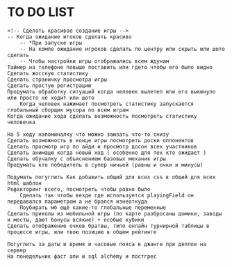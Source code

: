 # TO DO LIST

	<!-- Сделать красивое создание игры -->
	-- Когда ожидание игоков сделать красиво
		-- *При запуске игры
		-- На компе ожидание игроков сделать по центру или скрыть или шото сделать
		-- Чтобы настройки игры отображались всем ждунам
	Таймер на телефоне повыше поставить или гдето чтобы его было видно
	Сделать жосскую статистику
	Сделать страничку просмотра игры
	Сделать простую регистрацию
	Продумать обработку ситуаций когда человек вылетел или его выкинуло или просто не ходит или шото
		Когда человек нажимает посмотреть статистику запускается глобальный сборщик мусора по всем играм 
	Когда ожидание хода сделать возможность посмотреть статистику человечка

	На 5 ходу напоминалку что можно заюзать что-то снизу
	Сделать возможность в конце игры посмотреть доски оппонентов
	Сделать просмотр игр по айди и просмотр досок всех участников
	Сделать анимацю когда новый ход ( особенно для тех кто ожидает )
	Сделать обучалку с объяснением базовых механик игры
	Продумать кто победитель в супер ничьей (равны и очки и минусы)

	Подумать погуглить Как добавить общий для всех css в общий для всех html шаблон
	Рефакторинг всего, посмотреть чтобы ровно было
		Сделать так чтобы везде где используется playingField он передавался параметром а не брался изнеоткуда
		Поубирать мб ещё какие-то глобальные переменные
	Сделать приколы из мобильной игры (по карте разбросаны домики, заводы и мосты, дают бонусы всякие) + особые кубики
	Сделать отображение очков братвы, типо онлайн турнирной таблицы в процессе игры, или твою позицию в общем рейтинге

	Погуглить за даты и время и часовые пояса в джанге при деплое на сервер
	На понедельник фаст апи и sql alchemy и постгрес







